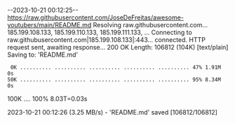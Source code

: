 --2023-10-21 00:12:25--  https://raw.githubusercontent.com/JoseDeFreitas/awesome-youtubers/main/README.md
Resolving raw.githubusercontent.com... 185.199.108.133, 185.199.110.133, 185.199.111.133, ...
Connecting to raw.githubusercontent.com|185.199.108.133|:443... connected.
HTTP request sent, awaiting response... 200 OK
Length: 106812 (104K) [text/plain]
Saving to: 'README.md'

     0K .......... .......... .......... .......... .......... 47% 1.91M 0s
    50K .......... .......... .......... .......... .......... 95% 8.34M 0s
   100K ....                                                  100% 8.03T=0.03s

2023-10-21 00:12:26 (3.25 MB/s) - 'README.md' saved [106812/106812]

